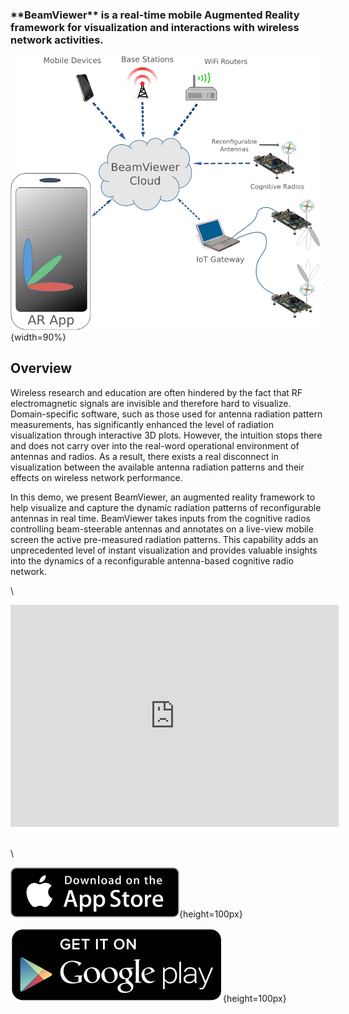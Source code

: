 <!--
.. title: BeamViewer Mobile Augmented Reality Framework
.. slug: index
.. date: 2016-04-12 18:45:31 UTC-04:00
.. tags: 
.. category: 
.. link: 
.. description: 
.. type: text
-->

<h3>
**BeamViewer** is a real-time mobile Augmented Reality framework 
for visualization and interactions with wireless network activities.
</h3>

<p>
</p>

![](images/beamviewer_arch.png){width=90%}

## Overview

Wireless research and education are often hindered by the fact that RF
electromagnetic signals are invisible and therefore hard to visualize.
Domain-specific software, such as those used for antenna radiation pattern
measurements, has significantly enhanced the level of radiation visualization
through interactive 3D plots. However, the intuition stops there and does not
carry over into the real-word operational environment of antennas and radios. As
a result, there exists a real disconnect in visualization between the available
antenna radiation patterns and their effects on wireless network performance. 

In this demo, we present BeamViewer, an augmented
reality framework to help visualize and capture the dynamic radiation
patterns of reconfigurable antennas in real time.  BeamViewer takes inputs
from the cognitive radios controlling beam-steerable antennas and annotates
on a live-view mobile screen the active pre-measured radiation patterns.
This capability adds an unprecedented level of instant visualization and
provides valuable insights into the dynamics of a
reconfigurable antenna-based cognitive radio network. 

\

<div class="row">
<object height="355" width="525">
<param name="movie" value="http://www.youtube.com/v/saOKWRpYyXo&amp;rel=1">
<param name="wmode" value="transparent">
<embed height="355" src="http://www.youtube.com/v/saOKWRpYyXo&amp;rel=1" type="application/x-shockwave-flash" width="525">
</object>
</div>

\
\

<div class="row">
<div class="col-md-6">

![](images/ios_app_store.svg){height=100px}
</div>
<div class="col-md-6">

![](images/Get_it_on_Google_play.svg){height=100px}
</div>
</div>





